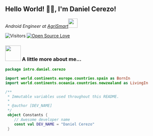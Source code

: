 <h2>Hello World! 👋🏻, I'm Daniel Cerezo!</h2>
<p><em>Android Engineer at <a href="https://agrismart.co.nz/">AgriSmart</a><img src="https://media.giphy.com/media/WUlplcMpOCEmTGBtBW/giphy.gif" width="30"> 
</em></p>

![Visitors](https://visitor-badge.laobi.icu/badge?page_id=danielcerezodev.danielcerezodev)
[![Open Source Love](https://badges.frapsoft.com/os/v1/open-source.svg?v=102)](https://github.com/ellerbrock/open-source-badge/)

### <img src="https://i.giphy.com/media/UoLt6Tm8wlSnWGfSFs/giphy.webp" width="50"> A little more about me...  

```kotlin
package intro.daniel.cerezo

import world.continents.europe.countries.spain as BornIn
import world.continents.oceania.countries.newzealand as LivingIn

/**
 * Immutable variables used throughout this README.
 *
 * @author [DEV_NAME]
 */
 object Constants {
    // Awesome developer name
    const val DEV_NAME = "Daniel Cerezo"
 }
